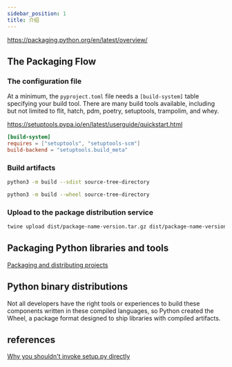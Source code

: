 ```yaml
---
sidebar_position: 1
title: 介绍
---
```


<https://packaging.python.org/en/latest/overview/>

## The Packaging Flow

### The configuration file

At a minimum, the `pyproject.toml` file needs a `[build-system]` table specifying your build tool. There are many build tools available, including but not limited to flit, hatch, pdm, poetry, setuptools, trampolim, and whey.

<https://setuptools.pypa.io/en/latest/userguide/quickstart.html>

```toml
[build-system]
requires = ["setuptools", "setuptools-scm"]
build-backend = "setuptools.build_meta"
```

### Build artifacts

```bash
python3 -m build --sdist source-tree-directory

python3 -m build --wheel source-tree-directory
```

### Upload to the package distribution service

```bash
twine upload dist/package-name-version.tar.gz dist/package-name-version-py3-none-any.whl
```

## Packaging Python libraries and tools

[Packaging and distributing projects](https://packaging.python.org/en/latest/guides/distributing-packages-using-setuptools/)

## Python binary distributions

Not all developers have the right tools or experiences to build these components written in these compiled languages, so Python created the Wheel, a package format designed to ship libraries with compiled artifacts.

## references

[Why you shouldn't invoke setup.py directly](https://blog.ganssle.io/articles/2021/10/setup-py-deprecated.html)
